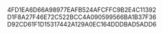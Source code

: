 4FD1EA6D66A98977EAFB524AFCFFC9B2E4C11392
D1F8A27F46E72C522BCC4A090599566BA1B37F36
D92CD61F1D15317442A129A0EC164DDDBAD5ADD6
